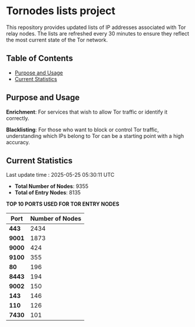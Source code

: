 # Tornodes lists project

This repository provides updated lists of IP addresses associated with Tor relay nodes. The lists are refreshed every 30 minutes to ensure they reflect the most current state of the Tor network.

## Table of Contents

- [Purpose and Usage](#purpose-and-usage)
- [Current Statistics](#current-statistics)


## Purpose and Usage

**Enrichment**: For services that wish to allow Tor traffic or identify it correctly.

**Blacklisting**: For those who want to block or control Tor traffic, understanding which IPs belong to Tor can be a starting point with a high accuracy.

## Current Statistics

Last update time : 2025-05-25 05:30:11 UTC

- **Total Number of Nodes**: 9355
- **Total of Entry Nodes**: 8135

**TOP 10 PORTS USED FOR TOR ENTRY NODES**

| **Port** | **Number of Nodes** |
|------|-----------------|
| **443**   | 2434  |
| **9001**   | 1873  |
| **9000**   | 424  |
| **9100**   | 355  |
| **80**   | 196  |
| **8443**   | 194  |
| **9002**   | 150  |
| **143**   | 146  |
| **110**   | 126  |
| **7430**   | 101  |

